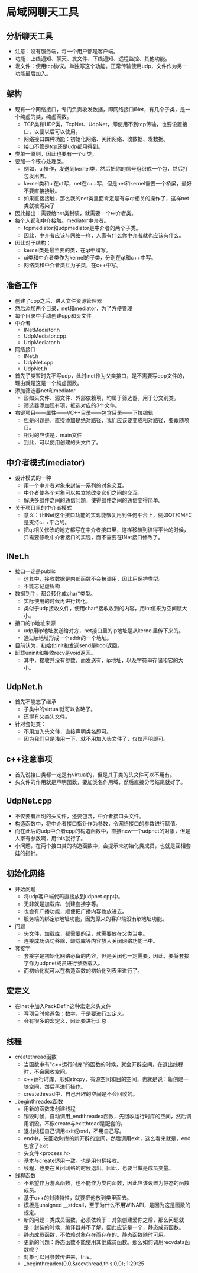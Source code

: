 # 局域网聊天工具

## 分析聊天工具

* 注意：没有服务端，每一个用户都是客户端。
* 功能：上线通知、聊天、发文件、下线通知、远程监控、其他功能。
* 发文件：使用tcp协议。单独写这个功能。正常传输使用udp，文件作为另一功能最后加入。

## 架构
* 现有一个网络接口，专门负责收发数据，即网络接口iNet，有几个子类，是一个纯虚的类，纯虚函数。
	* TCP类和UDP类，TcpNet、UdpNet，即使用不到tcp传输，也要设置接口，以便以后可以使用。
	* 网络接口四种功能：初始化网络、关闭网络、收数据、发数据。
	* 接口不管是tcp还是udp都用得到。
* 类单一原则，因此也要有一个ui类。
* 要加一个核心处理类。
	* 例如，ui操作，发送到kernel类，然后把你的信号组织成一个包，然后打包发出去。
	* kernel类和ui在qt写，net在c++写，但是net和kernel需要一个桥梁，最好不要直接接触。
	* 如果直接接触，那么我的net类里面肯定是有与qt相关的操作了，这样net类就被污染了
* 因此提出：需要给net类封装，就需要一个中介者类。
* 每个人都和中介接触。mediator中介者。
	* tcpmediator和udpmediator是中介者的两个子类。
	* 因此，中介者应该与网络一样，人家有什么你中介者就也应该有什么。
* 因此对于结构：
	* kernel类是最主要的类，在qt中编写。
	* ui类和中介者类作为kernel的子类，分别在qt和c++中写。
	* 网络类和中介者类互为子类，在c++中写。

## 准备工作
* 创建了cpp之后，进入文件资源管理器
* 然后添加两个目录，net和mediator，为了方便管理
* 每个目录中手动创建cpp和头文件
* 中介者
	* INetMediator.h
	* UdpMediator.cpp
	* UdpMediator.h
* 网络接口
	* INet.h
	* UdpNet.cpp
	* UdpNet.h
* 首先子类暂时先不写udp，此时inet作为父类接口，是不需要写cpp文件的，理由就是这是一个纯虚函数。
* 添加筛选器net和mediator
	* 形如头文件、源文件、外部依赖项，均属于筛选器。用于分文别类。
	* 筛选器添加现有项，框选对应的3个文件。
* 右键项目——属性——VC++目录——包含目录——下拉编辑
	* 但是问题是，直接添加是绝对路径，我们应该要变成相对路径，要跟随项目。
	* 相对的应该是，main文件
	* 到此，可以使用创建的头文件了。

## 中介者模式(mediator)
* 设计模式的一种
	* 用一个中介者对象来封装一系列的对象交互。
	* 中介者使各个对象可以独立地改变它们之间的交互。
	* 解决多组件之间的通信问题，使得组件之间的通信变得简单。
* 关于项目里的中介者模式
	* 意义：让INet这个接口功能的实现能够复用到任何平台上，例如QT和MFC是支持c++平台的。
	* 把qt相关修改的地方都写在中介者接口里，这样移植到彼得平台的时候，只需要修改中介者接口的实现，而不需要在INet接口修改了。

## INet.h
* 接口一定是public
	* 这其中，接收数据是内部函数不会被调用，因此用保护类型。
	* 不能忘记虚析构
* 数据到手，都会转化成char*类型。
	* 实际使用的时候再进行转化。
	* 类似于udp接收文件，使用char*接收收到的内容，用int值来为空间赋大小。
* 接口的ip地址来源
	* udp用ip地址发送给对方，net接口里的ip地址是从kernel里传下来的。
	* 通过ip地址形成一个addr的一个地址。
* 目前认为，初始化init和发送send是bool返回。
* 卸载uninit和接收recv是void返回。
	* 其中，接收并没有参数，而发送有，ip地址，以及字符串存储和它的大小。

## UdpNet.h
* 首先不能忘了继承
	* 子类中的virtual就可以省略了。
	* 还得有父类头文件。
* 针对套娃类：
	* 不用加入头文件，直接声明类名即可。
	* 因为我们只是浅用一下，就不用加入头文件了，仅仅声明即可。

## c++注意事项
* 首先说接口类都一定是有virtual的，但是其子类的头文件可以不用有。
* 头文件的作用就是声明函数，要加类名作用域，然后直接分号结尾就好了。

## UdpNet.cpp
* 不仅要有声明的头文件，还要包含，中介者接口头文件。
* 构造函数中，将中介者接口指针作为参数，令网络接口的参数进行赋值。
* 而在此后的udp中介者cpp的构造函数中，直接new一个udpnet的对象，但是人家有参数啊，用this就行了。
* 小问题，在两个接口类的构造函数中，会提示未初始化类成员，也就是互相套娃的指针。

## 初始化网络
* 开始问题
	* 将udp客户端代码直接放到udpnet.cpp中。
	* 无非就是加载库、创建套接字等。
	* 也会有广播功能，顺便把广播内容也放进去。
	* 服务端的绑定ip地址功能，因为原来的客户端没有ip地址功能。
* 问题
	* 头文件，加载库，都需要的话，就需要放在父类当中。
	* 连接成功语句移除，卸载库等内容放入关闭网络功能当中。
* 套接字
	* 套接字是初始化网络必备的内容，但是关闭也一定需要，因此，要将套接字作为udpnet成员进行参数载入。
	* 而初始化就可以在构造函数的初始化列表里进行了。

## 宏定义
* 在inet中加入PackDef.h这种宏定义头文件
	* 写项目时候避免：数字，于是要进行宏定义。
	* 会有很多的宏定义，因此要进行汇总

## 线程
* createthread函数
	* 当函数中有"c++运行时库"的函数的时候，就会开辟空间，在退出线程时，不会回收空间。
	* c++运行时库，形如strcpy，有源空间和目的空间，也就是说：新创建一块空间，然后再进行操作。
	* createthread中，自己开辟的空间是不会回收的。
* _beginthreadex函数
	* 用新的函数来创建线程
	* 销毁时候，自动调用_endthreadex函数，先回收运行时库的空间，然后调用销毁。不像create与exitthread是配套的。
	* 退出线程自己调用exit或end，不用自己写。
	* end中，先回收时库的新开辟的空间，然后调用exit，这么看来就是，end包含了exit
	* 头文件<process.h>
	* 基本与create适用一致。也是用句柄接收。
	* 线程，也要在关闭网络的时候退出。因此，也要当做是成员变量。
* 线程函数
	* 不希望作为游离函数，也不能作为类内函数，因此应该设置为静态的函数成员。
	* 基于c++的封装特性，就要把他放到类里面去。
	* 模板是unsigned __stdcall，至于为什么不用WINAPI，是因为这是函数的规定。
	* 新的问题：类成员函数，必须依赖于：对象创建爱你之后，那么问题就是：封装的时候，编译器并不了解。因此应该是一个，静态成员函数。
	* 静态成员函数，不依赖对象存在而存在的。静态函数随时可用。
	* 更新的问题：静态函数不能使用其他成员函数。那么如何调用recvdata函数呢？
	* 对象可以用参数传进来，this。
	* _beginthreadex(0,0,&recvthread,this,0,0);
1:29:25
